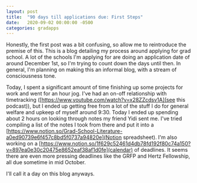 ```yaml
---
layout: post
title:  "90 days till applications due: First Steps"
date:   2020-09-02 00:00:00 -0500
categories: gradapps 
---
```


Honestly, the first post was a bit confusing, so allow me to reintroduce the premise of this. This is a blog detailing my process around applying for grad school. A lot of the schools I'm applying for are doing an application date of around December 1st, so I'm trying to count down the days until then. In general, I'm planning on making this an informal blog, with a stream of consciousness tone.

Today, I spent a significant amount of time finishing up some projects for work and went for an hour jog. I've had an on-off relationship with timetracking ([https://www.youtube.com/watch?v=x28ZZcdsv1A](see this podcast)), but I ended up getting free from a lot of the stuff I do for general welfare and upkeep of myself around 9:30. Today I ended up spending about 2 hours on looking through notes my friend Yidi sent me. I've tried compiling a list of the notes I took from there and put it into a [https://www.notion.so/Grad-School-Literature-a0ed90739e6f457c8bd5f0737a94820e](Notion spreadsheet). I'm also working on a [https://www.notion.so/1f629c52461d4db78fd192f80c74a150?v=897ea0e30c20475e8652eaf38af1d0fe](calendar) of deadlines. It seems there are even more pressing deadlines like the GRFP and Hertz Fellowship, all due sometime in mid October.

I'll call it a day on this blog anyways.